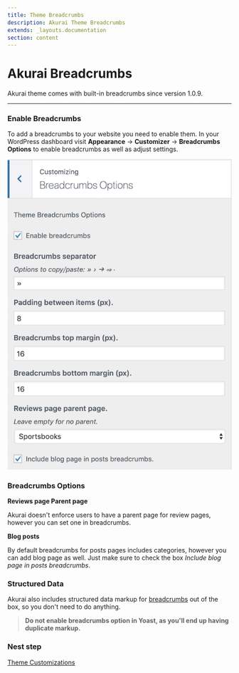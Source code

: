 ```yaml
---
title: Theme Breadcrumbs
description: Akurai Theme Breadcrumbs
extends: _layouts.documentation
section: content
---
```


# Akurai Breadcrumbs

Akurai theme comes with built-in breadcrumbs since version 1.0.9.

---

### Enable Breadcrumbs

To add a breadcrumbs to your website you need to enable them. In your WordPress dashboard visit **Appearance** &#8594; **Customizer** &#8594; **Breadcrumbs Options** to enable breadcrumbs as well as adjust settings.

![Akurai Breadcrumbs](/assets/images/akurai/akurai-breadcrumbs.png)

### Breadcrumbs Options

**Reviews page Parent page**

Akurai doesn't enforce users to have a parent page for review pages, however you can set one in breadcrumbs.

**Blog posts**

By default breadcrumbs for posts pages includes categories, however you can add blog page as well. Just make sure to check the box _Include blog page in posts breadcrumbs_.

### Structured Data

Akurai also includes structured data markup for [breadcrumbs](https://developers.google.com/search/docs/data-types/breadcrumb) out of the box, so you don't need to do anything.

> **Do not enable breadcrumbs option in Yoast, as you'll end up having duplicate markup.**

### Nest step

[Theme Customizations](/docs/akurai/customizations/)
